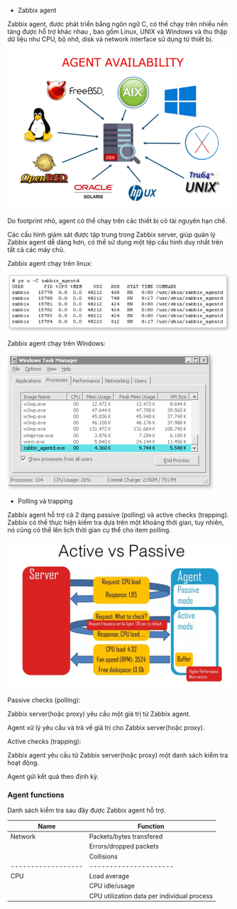 * Zabbix agent

Zabbix agent, được phát triển bằng ngôn ngữ C, có thể chạy trên nhiều nền tảng được hỗ trợ khác nhau , bao gồm Linux, UNIX và Windows và thu thập dữ liệu như CPU, bộ nhớ, disk và network interface sử dụng từ thiết bị.

<img src="/img/3.png">

Do footprint nhỏ, agent có thể chạy trên các thiết bị có tài nguyên hạn chế.

Các cấu hình giám sát được tập trung trong Zabbix server, giúp quản lý Zabbix agent dễ dàng hơn, có thể sử dụng một tệp cấu hình duy nhất trên tất cả các máy chủ.

Zabbix agent chạy trên linux:

<img src="/img/4.png">

Zabbix agent chạy trên Windows:

<img src="/img/5.png">

* Polling và trapping

Zabbix agent hỗ trợ cả 2 dạng  passive (polling) và active checks (trapping). Zabbix có thể thực hiện kiểm tra dựa trên một khoảng thời gian, tuy nhiên, nó cũng có thể lên lịch thời gian cụ thể cho item polling.

<img src="/img/6.png">

Passive checks (polling):

Zabbix server(hoặc proxy) yêu cầu một giá trị từ Zabbix agent.

Agent xử lý yêu cầu và trả về giá trị cho Zabbix server(hoặc proxy).

Active checks (trapping):

Zabbix agent yêu cầu từ Zabbix server(hoặc proxy) một danh sách kiểm tra hoạt động.

Agent gửi kết quả theo định kỳ.

### Agent functions

Danh sách kiểm tra sau đây được Zabbix agent hỗ trợ.

|Name              |Function             |
|------------------|---------------------|
|Network|Packets/bytes transfered|
|		| Errors/dropped packets|
|		| Collisions|
|------------------|---------------------|
|CPU|Load average|
|		|CPU idle/usage|
|		|CPU utilization data per individual process|




















































































